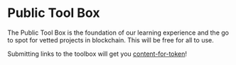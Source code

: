 # Public Tool Box

The Public Tool Box is the foundation of our learning experience and the go to spot for vetted projects in blockchain. This will be free for all to use.&#x20;

Submitting links to the toolbox will get you [content-for-token](../content-for-token/ "mention")!

